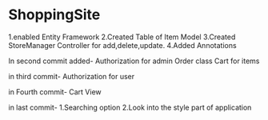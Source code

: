 # ShoppingSite
1.enabled Entity Framework
2.Created Table of Item Model 
3.Created StoreManager Controller for add,delete,update.
4.Added Annotations

In second commit added-
Authorization for admin
Order class
Cart for items

in third commit-
Authorization for user

in Fourth commit-
Cart View

in last commit-
1.Searching option
2.Look into the style part of application

